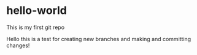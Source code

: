 # hello-world
This is my first git repo

Hello this is a test for creating new branches and making and committing changes! 
